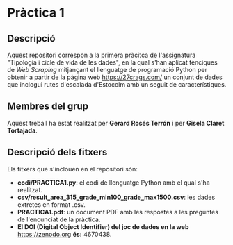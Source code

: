# Pràctica 1

## Descripció

Aquest repositori correspon a la primera pràcitca de l'assignatura "Tipologia i cicle de vida de les dades", en la qual s'han aplicat tènciques de _Web Scraping_ mitjançant el llenguatge de programació Python per obtenir a partir de la pàgina web https://27crags.com/ un conjunt de dades que inclogui rutes d'escalada d'Estocolm amb un seguit de característiques.

## Membres del grup

Aquest treball ha estat realitzat per **Gerard Rosés Terrón** i per **Gisela Claret Tortajada**.


## Descripció dels fitxers

Els fitxers que s'inclouen en el repositori són:  

* **codi/PRACTICA1.py**: el codi de llenguatge Python amb el qual s'ha realitzat.
* **csv/result_area_315_grade_min100_grade_max1500.csv**: les dades extretes en format .csv.
* **PRACTICA1.pdf**: un document PDF amb les respostes a les preguntes de l'encunciat de la pràctica.
* **El DOI (Digital Object Identifier) del joc de dades en la web** https://zenodo.org **és:** 4670438.
